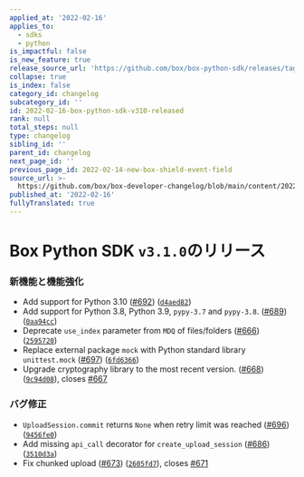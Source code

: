 ```yaml
---
applied_at: '2022-02-16'
applies_to:
  - sdks
  - python
is_impactful: false
is_new_feature: true
release_source_url: 'https://github.com/box/box-python-sdk/releases/tag/v3.1.0'
collapse: true
is_index: false
category_id: changelog
subcategory_id: ''
id: 2022-02-16-box-python-sdk-v310-released
rank: null
total_steps: null
type: changelog
sibling_id: ''
parent_id: changelog
next_page_id: ''
previous_page_id: 2022-02-14-new-box-shield-event-field
source_url: >-
  https://github.com/box/box-developer-changelog/blob/main/content/2022/02-16-box-python-sdk-v310-released.md
published_at: '2022-02-16'
fullyTranslated: true
---
```

# Box Python SDK `v3.1.0`のリリース

### 新機能と機能強化

* Add support for Python 3.10 ([#692][1]) ([`d4aed82`][2])
* Add support for Python 3.8, Python 3.9, `pypy-3.7` and `pypy-3.8`. ([#689][3]) ([`0aa94cc`][4])
* Deprecate `use_index` parameter from `MDQ` of files/folders ([#666][5]) ([`2595720`][6])
* Replace external package `mock` with Python standard library `unittest.mock` ([#697][7]) ([`6fd6366`][8])
* Upgrade cryptography library to the most recent version. ([#668][9]) ([`9c94d08`][10]), closes [#667][11]

### バグ修正

* `UploadSession.commit` returns `None` when retry limit was reached ([#696][12]) ([`9456fe0`][13])
* Add missing `api_call` decorator for `create_upload_session` ([#686][14]) ([`3510d3a`][15])
* Fix chunked upload ([#673][16]) ([`2605fd7`][17]), closes [#671][18]

[1]: https://github.com/box/box-python-sdk/issues/692

[2]: https://github.com/box/box-python-sdk/commit/d4aed82831af97305bace9a4588d27b23856c306

[3]: https://github.com/box/box-python-sdk/issues/689

[4]: https://github.com/box/box-python-sdk/commit/0aa94cc8a5c4db0fc204b27a60690b73c98a89cb

[5]: https://github.com/box/box-python-sdk/issues/666

[6]: https://github.com/box/box-python-sdk/commit/25957204b82c878e15dc3d118505a741171e9772

[7]: https://github.com/box/box-python-sdk/issues/697

[8]: https://github.com/box/box-python-sdk/commit/6fd63667aa7da4c794b4fb880d5c2949efe0073f

[9]: https://github.com/box/box-python-sdk/issues/668

[10]: https://github.com/box/box-python-sdk/commit/9c94d0878515dc75c1f267e2fb1f189a852772b6

[11]: https://github.com/box/box-python-sdk/issues/667

[12]: https://github.com/box/box-python-sdk/issues/696

[13]: https://github.com/box/box-python-sdk/commit/9456fe0124f4ac4e9c8a7bcc49039f07f310c477

[14]: https://github.com/box/box-python-sdk/issues/686

[15]: https://github.com/box/box-python-sdk/commit/3510d3ac085767205854014ecef80fd078d71773

[16]: https://github.com/box/box-python-sdk/issues/673

[17]: https://github.com/box/box-python-sdk/commit/2605fd782396ad6e42bd11c10f846e771634b7a0

[18]: https://github.com/box/box-python-sdk/issues/671

